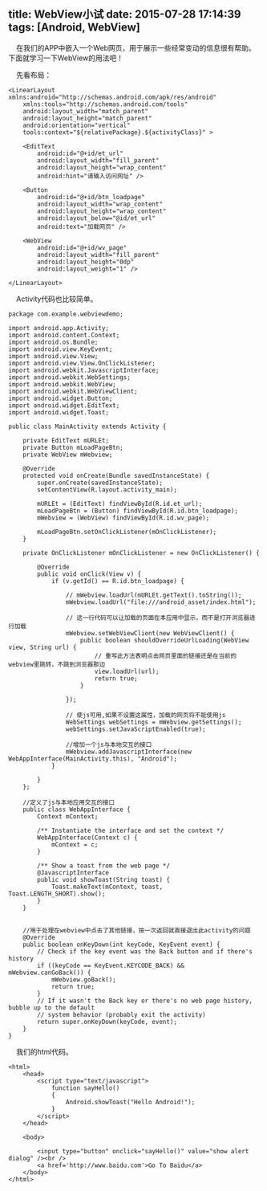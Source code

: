title: WebView小试
date: 2015-07-28 17:14:39
tags: [Android, WebView]
---

&nbsp;&nbsp;&nbsp;&nbsp;在我们的APP中嵌入一个Web网页，用于展示一些经常变动的信息很有帮助。下面就学习一下WebView的用法吧！

&nbsp;&nbsp;&nbsp;&nbsp;先看布局：

	<LinearLayout xmlns:android="http://schemas.android.com/apk/res/android"
	    xmlns:tools="http://schemas.android.com/tools"
	    android:layout_width="match_parent"
	    android:layout_height="match_parent"
	    android:orientation="vertical"
	    tools:context="${relativePackage}.${activityClass}" >
	
	    <EditText
	        android:id="@+id/et_url"
	        android:layout_width="fill_parent"
	        android:layout_height="wrap_content"
	        android:hint="请输入访问网址" />
	
	    <Button
	        android:id="@+id/btn_loadpage"
	        android:layout_width="wrap_content"
	        android:layout_height="wrap_content"
	        android:layout_below="@id/et_url"
	        android:text="加载网页" />
	
	    <WebView
	        android:id="@+id/wv_page"
	        android:layout_width="fill_parent"
	        android:layout_height="0dp"
	        android:layout_weight="1" />
	
	</LinearLayout>

&nbsp;&nbsp;&nbsp;&nbsp;Activity代码也比较简单。


	package com.example.webviewdemo;
	
	import android.app.Activity;
	import android.content.Context;
	import android.os.Bundle;
	import android.view.KeyEvent;
	import android.view.View;
	import android.view.View.OnClickListener;
	import android.webkit.JavascriptInterface;
	import android.webkit.WebSettings;
	import android.webkit.WebView;
	import android.webkit.WebViewClient;
	import android.widget.Button;
	import android.widget.EditText;
	import android.widget.Toast;
	
	public class MainActivity extends Activity {
	
	    private EditText mURLEt;
	    private Button mLoadPageBtn;
	    private WebView mWebview;
	
	    @Override
	    protected void onCreate(Bundle savedInstanceState) {
	        super.onCreate(savedInstanceState);
	        setContentView(R.layout.activity_main);
	
	        mURLEt = (EditText) findViewById(R.id.et_url);
	        mLoadPageBtn = (Button) findViewById(R.id.btn_loadpage);
	        mWebview = (WebView) findViewById(R.id.wv_page);
	
	        mLoadPageBtn.setOnClickListener(mOnClickListener);
	    }
	
	    private OnClickListener mOnClickListener = new OnClickListener() {
	
	        @Override
	        public void onClick(View v) {
	            if (v.getId() == R.id.btn_loadpage) {
	
	                // mWebview.loadUrl(mURLEt.getText().toString());
	                mWebview.loadUrl("file:///android_asset/index.html");
	
	                // 这一行代码可以让加载的页面在本应用中显示，而不是打开浏览器进行加载
	                mWebview.setWebViewClient(new WebViewClient() {
	                    public boolean shouldOverrideUrlLoading(WebView view, String url) {
	                        // 重写此方法表明点击网页里面的链接还是在当前的webview里跳转，不跳到浏览器那边
	                        view.loadUrl(url);
	                        return true;
	                    }
	                    
	                });
	
	                // 使js可用,如果不设置这属性，加载的网页将不能使用js
	                WebSettings webSettings = mWebview.getSettings();
	                webSettings.setJavaScriptEnabled(true);
	                
	                //增加一个js与本地交互的接口
	                mWebview.addJavascriptInterface(new WebAppInterface(MainActivity.this), "Android");
	            }
	
	        }
	    };
	    
	    //定义了js与本地应用交互的接口
	    public class WebAppInterface {  
	        Context mContext;
	
	        /** Instantiate the interface and set the context */
	        WebAppInterface(Context c) {
	            mContext = c;
	        }
	
	        /** Show a toast from the web page */
	        @JavascriptInterface
	        public void showToast(String toast) {
	            Toast.makeText(mContext, toast, Toast.LENGTH_SHORT).show();
	        }
	    }
	    
	    
	    //用于处理在webview中点击了其他链接，按一次返回就直接退出此activity的问题
	    @Override
	    public boolean onKeyDown(int keyCode, KeyEvent event) {
	        // Check if the key event was the Back button and if there's history
	        if ((keyCode == KeyEvent.KEYCODE_BACK) && mWebview.canGoBack()) {
	            mWebview.goBack();
	            return true;
	        }
	        // If it wasn't the Back key or there's no web page history, bubble up to the default
	        // system behavior (probably exit the activity)
	        return super.onKeyDown(keyCode, event);
	    }
	}


&nbsp;&nbsp;&nbsp;&nbsp;我们的html代码。

	<html>
		<head>
			<script type="text/javascript">
				function sayHello()
				{
					Android.showToast("Hello Android!");
				}
			</script>
		</head>
	
		<body>
		
			<input type="button" onclick="sayHello()" value="show alert dialog" /><br />
			<a href='http://www.baidu.com'>Go To Baidu</a>
		</body>
	</html>

